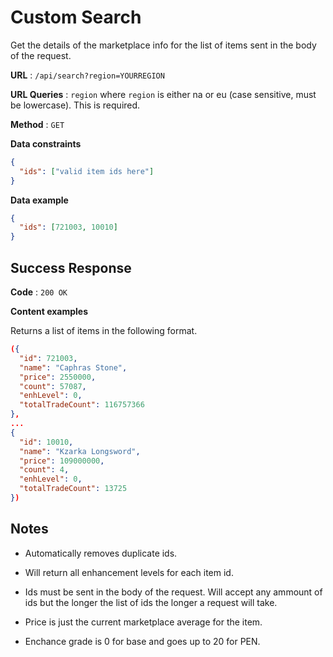 # Custom Search

Get the details of the marketplace info for the list of items sent in the body of the request.

**URL** : `/api/search?region=YOURREGION`

**URL Queries** : `region` where `region` is either na or eu (case sensitive, must be lowercase). This is required.

**Method** : `GET`

**Data constraints**

```json
{
  "ids": ["valid item ids here"]
}
```

**Data example**

```json
{
  "ids": [721003, 10010]
}
```

## Success Response

**Code** : `200 OK`

**Content examples**

Returns a list of items in the following format.

```json
({
  "id": 721003,
  "name": "Caphras Stone",
  "price": 2550000,
  "count": 57087,
  "enhLevel": 0,
  "totalTradeCount": 116757366
},
...
{
  "id": 10010,
  "name": "Kzarka Longsword",
  "price": 109000000,
  "count": 4,
  "enhLevel": 0,
  "totalTradeCount": 13725
})
```

## Notes

- Automatically removes duplicate ids.

- Will return all enhancement levels for each item id.

- Ids must be sent in the body of the request. Will accept any ammount of ids but the longer the list of ids the longer a request will take.

- Price is just the current marketplace average for the item.

- Enchance grade is 0 for base and goes up to 20 for PEN.
